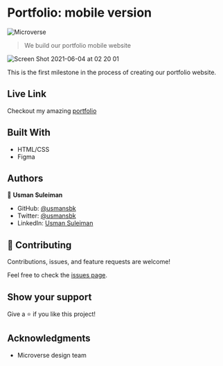 # Portfolio: mobile version

![Microverse](https://img.shields.io/badge/Microverse-blueviolet)

> We build our portfolio mobile website

![Screen Shot 2021-06-04 at 02 20 01](https://user-images.githubusercontent.com/10219539/120571866-e8da2d00-c412-11eb-9f40-38cd7a6ef975.png)

This is the first milestone in the process of creating our portfolio website.

## Live Link

Checkout my amazing [portfolio](https://usmansbk.github.io)

## Built With

- HTML/CSS
- Figma

## Authors

👤 **Usman Suleiman**

- GitHub: [@usmansbk](https://github.com/usmansbk)
- Twitter: [@usmansbk](https://twitter.com/usmansbk)
- LinkedIn: [Usman Suleiman](https://www.linkedin.com/in/usman-suleiman-82b444140/)

## 🤝 Contributing

Contributions, issues, and feature requests are welcome!

Feel free to check the [issues page](../../issues/).

## Show your support

Give a ⭐️ if you like this project!

## Acknowledgments

- Microverse design team
